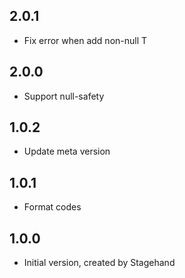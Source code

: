## 2.0.1

* Fix error when add non-null T

## 2.0.0

* Support null-safety

## 1.0.2

* Update meta version

## 1.0.1

* Format codes

## 1.0.0

* Initial version, created by Stagehand
